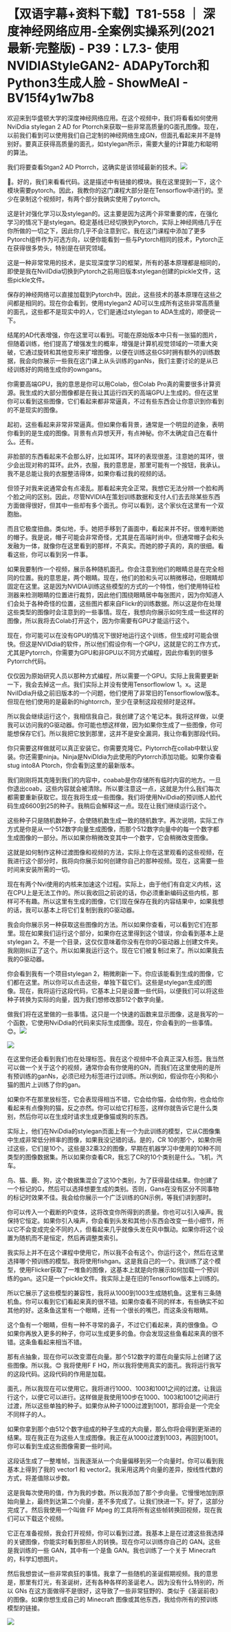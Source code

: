 # 【双语字幕+资料下载】T81-558 ｜ 深度神经网络应用-全案例实操系列(2021最新·完整版) - P39：L7.3- 使用NVIDIAStyleGAN2- ADAPyTorch和Python3生成人脸 - ShowMeAI - BV15f4y1w7b8

欢迎来到华盛顿大学的深度神经网络应用。在这个视频中，我们将看看如何使用NviDdia stylegan 2 AD for Ptorrch来获取一些非常高质量的G面孔图像。现在，以前我们看到可以使用我们自己定制的神经网络生成GN，但面孔看起来并不是特别好。要真正获得高质量的面孔，如stylegan所示，需要大量的计算能力和聪明的算法。

我们将要查看Stgan2 AD Ptorrch，这确实是该领域最新的技术。![](img/c3dd1d946bd070469333fc209ecae79b_1.png)

🎼。好的，我们来看看代码。这是描述中有链接的模块。我在这里提到一下，这个模块需要pytorch。因此，我教你的这门课程大部分是在Tensorflow中进行的。至少在录制这个视频时，有两个部分我确实使用了pytorrch。

这是针对强化学习以及stylegan的。这主要是因为这两个非常重要的库，在强化学习的情况下是stylegan。稳定基线已经切换到Pytorch，实际上神经网络几乎在你所做的一切之下，因此你几乎不会注意到它。我在这门课程中添加了更多Pytorch组件作为可选方向，以便你能看到一些与Pytorch相同的技术，Pytorch正在获得很多势头，特别是在研究领域。

这是一种非常常用的技术，是实现深度学习的框架，所有的基本原理都是相同的，即使是我在NviIDdia切换到Pytorch之前用旧版本stylegan创建的pickle文件，这些pickle文件。

保存的神经网络可以直接加载到Pytorch中。因此，这些技术的基本原理在这些之间都是相同的。现在你会看到，使用stylegan2 AD可以生成所有这些非常高质量的面孔，这些都不是现实中的人，它们是通过stylegan to ADA生成的，顺便说一下。

结尾的AD代表增强，你在这里可以看到。可能在原始版本中只有一张猫的图片，但随着训练，他们提高了增强发生的概率，增强是计算机视觉领域的一项重大突破，它通过旋转和其他变形来扩增图像，以便在训练这些GS时拥有额外的训练数据，我会向你展示一些我在这门课上从头训练的ganNs，我们主要讨论的是从已经训练好的网络生成你的owngans。

你需要高端GPU，我的意思是你可以用Colab，但Colab Pro真的需要很多计算资源。我生成的大部分图像都是在我让其运行四天的高端GPU上生成的。但在这里你可以看到这些图像，它们看起来都非常逼真，不过有些东西会让你意识到你看到的不是现实的图像。

起初，这些看起来非常非常逼真。但如果你看背景，通常是一个明显的迹象，表明你看到的是生成的图像。背景有点异想天开，有点神秘。你不太确定自己在看什么。还有。

非脸部的东西看起来不会那么好，比如耳环。耳环的表现很差。注意她的耳环，很少会出现对称的耳环。此外，衣服，我的意思是，那里可能有一个按钮，我承认。我不是总能让我的衣服整洁得体，如果你看过我的视频的话。

但领子对我来说通常会有点凌乱。那看起来完全正常。我想它无法分辨一个脸和两个脸之间的区别。因此，尽管NVIDIA在策划训练数据和支付人们去去除某些东西方面做得很好，但其中一些却有多个面孔。你可以看到，这个家伙在这里有一个双胞胎。

而且它极度扭曲。类似地，手。她把手移到了画面中，看起来并不好。很难判断她的帽子。我是说，帽子可能会非常奇怪，尤其是在高端时尚中。但通常帽子会和头发融为一体，就像你在这里看到的那样，不真实。而她的脖子真的，真的很细。看看这些，你可以看到另一件事。

如果我要制作一个视频，展示各种随机面孔。你会注意到他们的眼睛总是在完全相同的位置。我的意思是，两个眼睛。现在，他们的脸和头可以稍微移动，但眼睛却固定在这里。这是因为NVIDIA训练这些模型的方式的一个特性，他们使用特征检测器来检测眼睛的位置进行裁剪，因此他们围绕眼睛居中每张图片，因为你知道人们会处于各种奇怪的位置，这些图片都来自Flickr的训练数据。所以这是你在处理这些类型的图像时会注意到的一些事情。现在，我想向你展示如何生成一些这样的图像，所以我将去Colab打开这个，因为你需要有GPU才能运行这个。

现在，你可能可以在没有GPU的情况下很好地运行这个训练，但生成时可能会很快。但这是NVIDdia的软件，所以他们假设你有一个GPU，这就是它的工作方式，尤其是Pytorrch，你需要为GPU和非GPU以不同方式编程，因此你看到的很多Pytorrch代码。

仅仅因为原始研究人员以那种方式编程，所以需要一个GPU。实际上我需要更新一下，我会去掉这一点。我们实际上并没有使用Tensorflowlow 1。x。这是NviIDdia升级之前旧版本的一个问题，他们使用了非常旧的Tensorflowlow版本。但现在他们使用的是最新的hightorrch，至少在录制这段视频时是这样。

所以我会继续运行这个，我相信我自己，我创建了这个笔记本。我将这样做，以便我可以访问我的G驱动器。你可能也想这样做，因为如果你生成了一些图像，你可能想保存它们。所以我把它放到那里，这并不是安全漏洞，我让你看到那段代码。

你只需要这样做就可以真正安装它。你需要克隆它。Piytorrch在collab中默认安装。你还需要ninja。Ninja是NviDIdia为此使用的Pytorrch添加功能。如果你查看stug into8A Ptorch，你会看到这里的最新版本。

我们刚刚将其克隆到我们的内容中，coabab是你存储所有临时内容的地方。一旦你退出coab，这些内容就会被清除。所以要注意这一点，这就是为什么我们每次都需要重新获取它。现在我将生成一些图像。我们将使用NviDdia的预训练人脸代码生成6600到25的种子。我稍后会解释这一点。现在让我们继续运行这个。

这些种子只是随机数种子，会使随机数生成一致的随机数字。再次说明，实际工作方式是你是从一个512数字向量生成图像，而那个512数字向量中的每一个数字都生成图像的一部分。所以如果你稍微改变其中一个数字，它会稍微改变图像。

这就是如何制作这种过渡图像和视频的方法，实际上你在这里观看的这些视频，在我进行这个部分时，我将向你展示如何创建你自己的那种视频。现在，这需要一些时间来安装所需的一切。

现在有两个Nvi使用的内核来加速这个过程。实际上，由于他们有自定义内核，这在CPU上是无法工作的。所以我收回之前说的话，你必须重新编码这些内核，那样可不有趣。所以这里有生成的图像，它们现在保存在我的内容结果中，如果我想的话，我可以基本上将它们复制到我的G驱动器。

我会向你展示另一种获取这些图像的方法。所以如果你查看，可以看到它们在那里。现在如果我们运行这个部分，如果你在这里得到这个错误，你会看到基本上是stylegan 2。不是一个目录，这仅仅意味着你没有在你的G驱动器上创建文件夹。我刚刚纠正了这个。所以如果我运行这个。现在它们被复制过来了。所以如果我去我的G驱动器。

你会看到我有一个项目stylegan 2，稍微刷新一下。你应该能看到生成的图像，它们都在这里。所以你可以点击这些，单独下载它们。这些是stylegan生成的图像。现在，我将运行这段代码，它基本上只是设置一些代码，以便我们可以将这些种子转换为实际的向量，因为我们想修改那512个数字向量。

做我们将在这里做的一些事情。这只是一个快速的函数来显示图像，这是我写的一个函数，它使用NviDdia的代码来实际生成图像。现在，你会看到的一些事情。😊。![](img/c3dd1d946bd070469333fc209ecae79b_3.png)

![](img/c3dd1d946bd070469333fc209ecae79b_4.png)

在这里你还会看到我们也在处理标签。我在这个视频中不会真正深入标签。我当然可以做一个关于这个的视频，通常你会有你使用的GN，而我们在这里使用的是所有预训练的ganNs，必须已经为标签进行过训练。所以例如，假设你在小狗和小猫的图片上训练了你的gan。

如果你不在那里放标签，它会表现得相当不错，它会给你猫，会给你狗，也会给你看起来有点像狗的猫，反之亦然。你可以给它打标签，这样你就告诉它是什么类别，然后你可以在生成时请求生成更像猫或狗的东西。

实际上，他们在NviDdia的stylegan页面上有一个为此训练的模型，它从C图像集中生成非常低分辨率的图像，如果我没记错的话。是的，CR 10的那个，如果你用过这些，它们是10个。这些是32乘32的图像，早期在机器学习中使用的10种不同类型的图像数据集。所以如果你查看CR，我忘了CR的10个类别是什么。飞机，汽车。

鸟、猫、鹿、狗，这个数据集混合了这10个类别，为了获得最佳结果。你创建了一个标记的G，然后可以选择想要生成的类别。否则，Gans在没有区分不同事物的标记时效果不佳。我会给你展示一个广泛训练的GN示例，等我们讲到那时。

你可以传入一个截断的Pi变体，这将改变你所得到的质量。你也可以引入噪声。我保持它恒定。如果你引入噪声，你会看到头发和其他小东西会改变一些小细节，所以它不会变成完全不同的人，但看起来几乎就像头发在风中飘动。如果你将这个设置为随机而不是恒定，然后再调整类索引。

我实际上并不在这个课程中使用它，所以我不会有这个。你运行这个，然后在这里选择哪个预训练的模型。我将使用fishgan。这是我自己的一个。我训练了这个模型，使用Flicker获取了一堆鱼的图像，这基本上就是向你展示如何加载一个预训练的gan。这只是一个pickle文件。我实际上是在旧的Tensorflow版本上训练的。

所以它展示了这些模型的兼容性，我将从1000到1003生成随机鱼。这里有三条随机鱼。你可以看到它们看起来真的很不错。如果你查看不同的样本，有些确实不如其他的好。这条鱼这里有一个眼睛，还有一个很长的嘴巴，而这条没有眼睛。

这个鱼有一个眼睛，但有一种不寻常的鼻子，不过它们看起来，真的很像鱼。😊 如果你再放入更多的种子，你可以生成更多的鱼。你会发现这些鱼看起来真的很不错。这条鱼看起来相当不错。

那有点抽象，现在你可以改变潜在向量。那个512数字的潜在向量实际上创建了这些图像。所以我。😊 我将使用F F HQ，所以我将使用真实的面孔。我将运行我写的这段代码。这段代码的作用是加载。

面孔，所以我现在可以使用它。我将进行1000、1003和1001之间的过渡。让我运行这个，以便它可以进行。这样做是我使用100步在1000、1003和1001之间进行过渡，所以这些单独的种子。如果你从种子1000过渡到1001，那将会是一个完全不同样子的人。

如果你拿到那个由512个数字组成的种子生成的大向量，那么你将会得到更渐进的结果。现在我正在为这些人生成图像。我正在从1000过渡到1003，再回到1001。你可以看到生成这些图像需要一些时间。

这段话生成了一整堆帧，当我逐渐从一个向量偏移到另一个向量时。你可以看到我基本上得到了我的 vector1 和 vector2。我采用这两个向量的差异，按线性代数的方式，将差值除以步数。

这是我每次使用的值，作为我的步数。所以我添加了那个步向量。它慢慢地加到原始向量上，最终到达第二个向量，差不多完成了。让我们快进一下。好了，这部分完成了。然后我使用一个叫做 FF Mpeg 的工具将所有这些帧转换回视频，现在我们可以下载这个视频。

它正在准备视频，我会打开视频，你可以看到过渡。我基本上是在过渡这些我选择的关键图像，你能实时看到那些人的转换。现在你可以训练你自己的 GAN。这些是我训练的一些 GAN，其中有一个是鱼 GAN。我也训练了一个关于 Minecraft 的，科学幻想图片。

然后我想尝试一些非常疯狂的事情。我拿了一些随机的圣诞假期视频。我的意思是，那里有灯光，有圣诞树，还有各种各样的圣诞老人。因为没有什么特别的，所以 GNs 在这方面做得不是很好，这导致了一些非常狂野的、类似于《圣诞前夜》的图像。如果你想生成自己的 Minecraft 图像或其他东西，我给你所有的预训练模型的链接。

![](img/c3dd1d946bd070469333fc209ecae79b_6.png)
